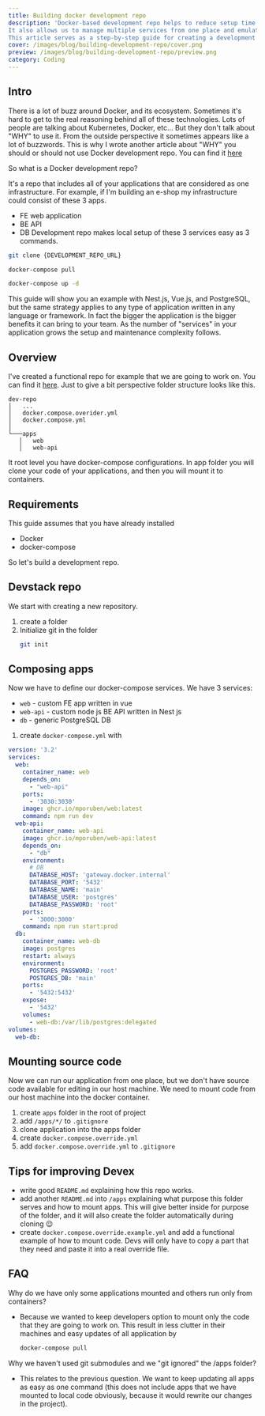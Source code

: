 ```yaml
---
title: Building docker development repo
description: 'Docker-based development repo helps to reduce setup time for our apps in a local environment.
It also allows us to manage multiple services from one place and emulate the production environment.   
This article serves as a step-by-step guide for creating a development repo.'
cover: /images/blog/building-development-repo/cover.png
preview: /images/blog/building-development-repo/preview.png
category: Coding
---
```


## Intro
There is a lot of buzz around Docker, and its ecosystem. Sometimes it's hard to get to the real reasoning behind all of these technologies.
Lots of people are talking about Kubernetes, Docker, etc... But they don't talk about "WHY" to use it. From the outside perspective it sometimes
appears like a lot of buzzwords.
This is why I wrote another article about "WHY" you should or should not use Docker development repo. You can find it
[here](/blog/docker-development-repo)

So what is a Docker development repo?

It's a repo that includes all of your applications that are considered as one infrastructure.
For example, if I'm building an e-shop my infrastructure could consist of these 3 apps.
- FE web application
- BE API
- DB
  Development repo makes local setup of these 3 services easy as 3 commands.
```bash
git clone {DEVELOPMENT_REPO_URL}
```
```bash
docker-compose pull
```
```bash
docker-compose up -d
```
This guide will show you an example with Nest.js, Vue.js, and PostgreSQL, but the same strategy applies to any type of
application written in any language or framework. In fact the bigger the application is the bigger benefits it can bring to your
team. As the number of "services" in your application grows the setup and maintenance complexity follows.

## Overview
I've created a functional repo for example that we are going to work on. You can find it [here](https://github.com/Mporuben/dev-repo).
Just to give a bit perspective folder structure looks like this.
```
dev-repo
│   ...
│   docker.compose.overider.yml  
│   docker.compose.yml
│
└───apps
   │   web
   │   web-api
```
It root level you have docker-compose configurations. In app folder you will clone your code of your applications, and then you will mount
it to containers.

## Requirements
This guide assumes that you have already installed
- Docker
- docker-compose

So let's build a development repo.

## Devstack repo
We start with creating a new repository.
1. create a folder
2. Initialize git in the folder
    ```bash
    git init
    ```
## Composing apps
Now we have to define our docker-compose services.
We have 3 services:
- `web` - custom FE app written in vue
- `web-api` - custom node js BE API written in Nest js
- `db` - generic PostgreSQL DB

1. create `docker-compose.yml` with
```yml
version: '3.2'
services:
  web:
    container_name: web
    depends_on:
      - "web-api"
    ports:
      - '3030:3030'
    image: ghcr.io/mporuben/web:latest
    command: npm run dev
  web-api:
    container_name: web-api
    image: ghcr.io/mporuben/web-api:latest
    depends_on:
      - "db"
    environment:
      # DB
      DATABASE_HOST: 'gateway.docker.internal'
      DATABASE_PORT: '5432'
      DATABASE_NAME: 'main'
      DATABASE_USER: 'postgres'
      DATABASE_PASSWORD: 'root'
    ports:
      - '3000:3000'
    command: npm run start:prod
  db:
    container_name: web-db
    image: postgres
    restart: always
    environment:
      POSTGRES_PASSWORD: 'root'
      POSTGRES_DB: 'main'
    ports:
      - '5432:5432'
    expose:
      - '5432'
    volumes:
      - web-db:/var/lib/postgres:delegated
volumes:
  web-db:
```
## Mounting source code
Now we can run our application from one place, but we don't have source code available for editing in our host machine.
We need to mount code from our host machine into the docker container.

1. create `apps` folder in the root of project
2. add `/apps/*/` to `.gitignore`
3. clone application into the apps folder
4. create `docker.compose.override.yml`
5. add `docker.compose.override.yml` to `.gitignore`

## Tips for improving Devex
- write good `README.md` explaining how this repo works.
- add another `README.md` into `/apps` explaining what purpose this folder serves and how to mount apps. This will give better inside for purpose of the folder, and it will also create the folder automatically during cloning  😉
- create `docker.compose.override.example.yml` and add a functional example of how to mount code. Devs will only have to copy a part that they need and paste it into a real override file.


## FAQ
Why do we have only some applications mounted and others run only from containers?

- Because we wanted to keep developers option to mount only the code that they are going to work on. This result in less clutter in their machines and easy updates of all application by
  ```bash
  docker-compose pull
  ```
Why we haven't used git submodules and we "git ignored" the /apps folder?
- This relates to the previous question. We want to keep updating all apps as easy as one command (this does not include apps that we have mounted to local code obviously, because it would rewrite our changes in the project).
